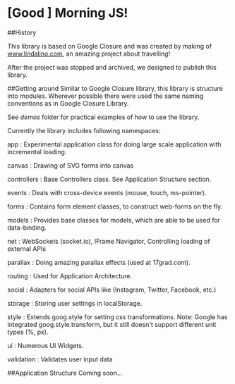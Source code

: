 [Good ] Morning JS!
========

##History

This library is based on Google Closure and was created by making of www.lindalino.com, an amazing project about travelling!

After the project was stopped and archived, we designed to publish this library.

##Getting around
Similar to Google Closure library, this library is structure into modules. Wherever possible there were used the same naming conventions as in Google Closure Library.

See *demos* folder for practical examples of how to use the library.

Currently the library includes following namespaces:

app
: Experimental application class for doing large scale application with incremental loading.

canvas
: Drawing of SVG forms into canvas

controllers
: Base Controllers class. See Application Structure section.

events
: Deals with cross-device events (mouse, touch, ms-pointer).

forms
: Contains form element classes, to construct web-forms on the fly.

models
: Provides base classes for models, which are able to be used for data-binding.

net
: WebSockets (socket.io), IFrame Navigator, Controlling loading of external APIs

parallax
: Doing amazing parallax effects (used at 17grad.com).

routing
: Used for Application Architecture.

social
: Adapters for social APIs like (Instagram, Twitter, Facebook, etc.)

storage
: Storing user settings in localStorage.

style
: Extends goog.style for setting css transformations. Note: Google has integrated goog.style.transform, but it still doesn't support different unit types (%, px).

ui
: Numerous UI Widgets.

validation
: Validates user input data

##Application Structure
Coming soon...